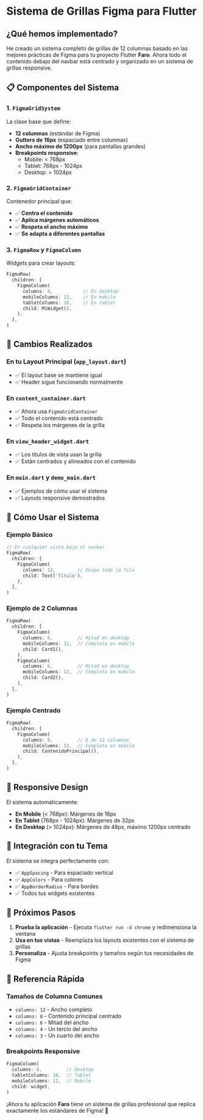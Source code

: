 # Sistema de Grillas Figma para Flutter

## ¿Qué hemos implementado?

He creado un sistema completo de grillas de 12 columnas basado en las mejores prácticas de Figma para tu proyecto Flutter **Faro**. Ahora todo el contenido debajo del navbar está centrado y organizado en un sistema de grillas responsive.

## 📋 Componentes del Sistema

### 1. `FigmaGridSystem`
La clase base que define:
- **12 columnas** (estándar de Figma)
- **Gutters de 16px** (espaciado entre columnas)
- **Ancho máximo de 1200px** (para pantallas grandes)
- **Breakpoints responsive**:
  - Mobile: < 768px
  - Tablet: 768px - 1024px  
  - Desktop: > 1024px

### 2. `FigmaGridContainer`
Contenedor principal que:
- ✅ **Centra el contenido**
- ✅ **Aplica márgenes automáticos**
- ✅ **Respeta el ancho máximo**
- ✅ **Se adapta a diferentes pantallas**

### 3. `FigmaRow` y `FigmaColumn`
Widgets para crear layouts:
```dart
FigmaRow(
  children: [
    FigmaColumn(
      columns: 8,           // En desktop
      mobileColumns: 12,    // En mobile
      tabletColumns: 10,    // En tablet
      child: MiWidget(),
    ),
  ],
)
```

## 🔄 Cambios Realizados

### En tu Layout Principal (`app_layout.dart`)
- ✅ El layout base se mantiene igual
- ✅ Header sigue funcionando normalmente

### En `content_container.dart`
- ✅ Ahora usa `FigmaGridContainer`
- ✅ Todo el contenido está centrado
- ✅ Respeta los márgenes de la grilla

### En `view_header_widget.dart`
- ✅ Los títulos de vista usan la grilla
- ✅ Están centrados y alineados con el contenido

### En `main.dart` y `demo_main.dart`
- ✅ Ejemplos de cómo usar el sistema
- ✅ Layouts responsive demostrados

## 🎯 Cómo Usar el Sistema

### Ejemplo Básico
```dart
// En cualquier vista bajo el navbar
FigmaRow(
  children: [
    FigmaColumn(
      columns: 12,        // Ocupa toda la fila
      child: Text('Título'),
    ),
  ],
)
```

### Ejemplo de 2 Columnas
```dart
FigmaRow(
  children: [
    FigmaColumn(
      columns: 6,         // Mitad en desktop
      mobileColumns: 12,  // Completa en mobile
      child: Card1(),
    ),
    FigmaColumn(
      columns: 6,         // Mitad en desktop  
      mobileColumns: 12,  // Completa en mobile
      child: Card2(),
    ),
  ],
)
```

### Ejemplo Centrado
```dart
FigmaRow(
  children: [
    FigmaColumn(
      columns: 8,         // 8 de 12 columnas
      mobileColumns: 12,  // Completa en mobile
      child: ContenidoPrincipal(),
    ),
  ],
)
```

## 📱 Responsive Design

El sistema automáticamente:
- **En Mobile** (< 768px): Márgenes de 16px
- **En Tablet** (768px - 1024px): Márgenes de 32px
- **En Desktop** (> 1024px): Márgenes de 48px, máximo 1200px centrado

## 🎨 Integración con tu Tema

El sistema se integra perfectamente con:
- ✅ `AppSpacing` - Para espaciado vertical
- ✅ `AppColors` - Para colores
- ✅ `AppBorderRadius` - Para bordes
- ✅ Todos tus widgets existentes

## 🚀 Próximos Pasos

1. **Prueba la aplicación** - Ejecuta `flutter run -d chrome` y redimensiona la ventana
2. **Usa en tus vistas** - Reemplaza los layouts existentes con el sistema de grillas
3. **Personaliza** - Ajusta breakpoints y tamaños según tus necesidades de Figma

## 📖 Referencia Rápida

### Tamaños de Columna Comunes
- `columns: 12` - Ancho completo
- `columns: 8` - Contenido principal centrado
- `columns: 6` - Mitad del ancho  
- `columns: 4` - Un tercio del ancho
- `columns: 3` - Un cuarto del ancho

### Breakpoints Responsive
```dart
FigmaColumn(
  columns: 8,         // Desktop
  tabletColumns: 10,  // Tablet
  mobileColumns: 12,  // Mobile
  child: widget,
)
```

¡Ahora tu aplicación **Faro** tiene un sistema de grillas profesional que replica exactamente los estándares de Figma! 🎉
